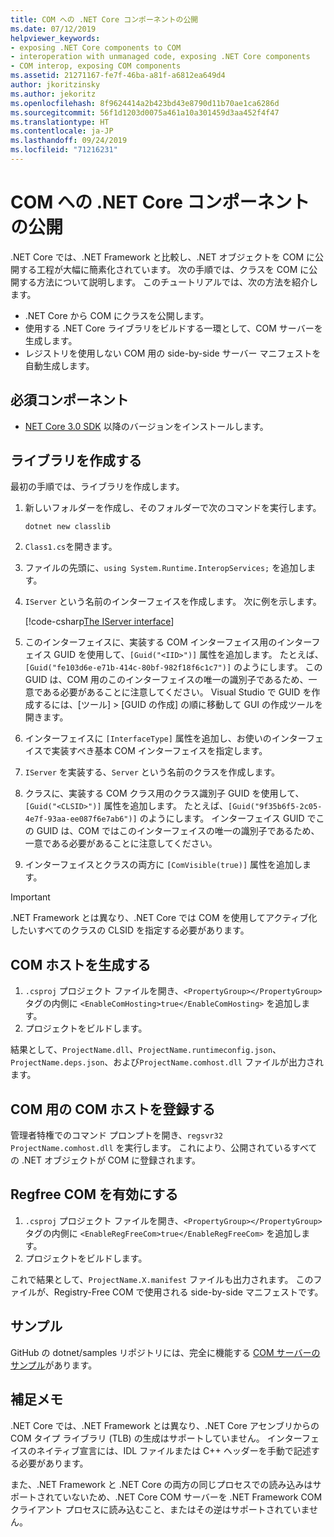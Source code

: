 ```yaml
---
title: COM への .NET Core コンポーネントの公開
ms.date: 07/12/2019
helpviewer_keywords:
- exposing .NET Core components to COM
- interoperation with unmanaged code, exposing .NET Core components
- COM interop, exposing COM components
ms.assetid: 21271167-fe7f-46ba-a81f-a6812ea649d4
author: jkoritzinsky
ms.author: jekoritz
ms.openlocfilehash: 8f9624414a2b423bd43e8790d11b70ae1ca6286d
ms.sourcegitcommit: 56f1d1203d0075a461a10a301459d3aa452f4f47
ms.translationtype: HT
ms.contentlocale: ja-JP
ms.lasthandoff: 09/24/2019
ms.locfileid: "71216231"
---
```

# <a name="exposing-net-core-components-to-com"></a>COM への .NET Core コンポーネントの公開

.NET Core では、.NET Framework と比較し、.NET オブジェクトを COM に公開する工程が大幅に簡素化されています。 次の手順では、クラスを COM に公開する方法について説明します。 このチュートリアルでは、次の方法を紹介します。

- .NET Core から COM にクラスを公開します。
- 使用する .NET Core ライブラリをビルドする一環として、COM サーバーを生成します。
- レジストリを使用しない COM 用の side-by-side サーバー マニフェストを自動生成します。

## <a name="prerequisites"></a>必須コンポーネント

- [NET Core 3.0 SDK](https://dotnet.microsoft.com/download) 以降のバージョンをインストールします。

## <a name="create-the-library"></a>ライブラリを作成する

最初の手順では、ライブラリを作成します。

1. 新しいフォルダーを作成し、そのフォルダーで次のコマンドを実行します。
    
    ```dotnetcli
    dotnet new classlib
    ```

2. `Class1.cs`を開きます。
3. ファイルの先頭に、`using System.Runtime.InteropServices;` を追加します。
4. `IServer` という名前のインターフェイスを作成します。 次に例を示します。

   [!code-csharp[The IServer interface](~/samples/core/extensions/COMServerDemo/COMContract/IServer.cs)]

5. このインターフェイスに、実装する COM インターフェイス用のインターフェイス GUID を使用して、`[Guid("<IID>")]` 属性を追加します。 たとえば、`[Guid("fe103d6e-e71b-414c-80bf-982f18f6c1c7")]` のようにします。 この GUID は、COM 用のこのインターフェイスの唯一の識別子であるため、一意である必要があることに注意してください。 Visual Studio で GUID を作成するには、[ツール] > [GUID の作成] の順に移動して GUI の作成ツールを開きます。
6. インターフェイスに `[InterfaceType]` 属性を追加し、お使いのインターフェイスで実装すべき基本 COM インターフェイスを指定します。
7. `IServer` を実装する、`Server` という名前のクラスを作成します。
8. クラスに、実装する COM クラス用のクラス識別子 GUID を使用して、`[Guid("<CLSID>")]` 属性を追加します。 たとえば、`[Guid("9f35b6f5-2c05-4e7f-93aa-ee087f6e7ab6")]` のようにします。 インターフェイス GUID でこの GUID は、COM ではこのインターフェイスの唯一の識別子であるため、一意である必要があることに注意してください。
9. インターフェイスとクラスの両方に `[ComVisible(true)]` 属性を追加します。

> [!IMPORTANT]
> .NET Framework とは異なり、.NET Core では COM を使用してアクティブ化したいすべてのクラスの CLSID を指定する必要があります。

## <a name="generate-the-com-host"></a>COM ホストを生成する

1. `.csproj` プロジェクト ファイルを開き、`<PropertyGroup></PropertyGroup>` タグの内側に `<EnableComHosting>true</EnableComHosting>` を追加します。
2. プロジェクトをビルドします。

結果として、`ProjectName.dll`、`ProjectName.runtimeconfig.json`、`ProjectName.deps.json`、および`ProjectName.comhost.dll` ファイルが出力されます。

## <a name="register-the-com-host-for-com"></a>COM 用の COM ホストを登録する

管理者特権でのコマンド プロンプトを開き、`regsvr32 ProjectName.comhost.dll` を実行します。 これにより、公開されているすべての .NET オブジェクトが COM に登録されます。

## <a name="enabling-regfree-com"></a>Regfree COM を有効にする

1. `.csproj` プロジェクト ファイルを開き、`<PropertyGroup></PropertyGroup>` タグの内側に `<EnableRegFreeCom>true</EnableRegFreeCom>` を追加します。
2. プロジェクトをビルドします。

これで結果として、`ProjectName.X.manifest` ファイルも出力されます。 このファイルが、Registry-Free COM で使用される side-by-side マニフェストです。

## <a name="sample"></a>サンプル

GitHub の dotnet/samples リポジトリには、完全に機能する [COM サーバーのサンプル](https://github.com/dotnet/samples/tree/master/core/extensions/COMServerDemo)があります。

## <a name="additional-notes"></a>補足メモ

.NET Core では、.NET Framework とは異なり、.NET Core アセンブリからの COM タイプ ライブラリ (TLB) の生成はサポートしていません。 インターフェイスのネイティブ宣言には、IDL ファイルまたは C++ ヘッダーを手動で記述する必要があります。

また、.NET Framework と .NET Core の両方の同じプロセスでの読み込みはサポートされていないため、.NET Core COM サーバーを .NET Framework COM クライアント プロセスに読み込むこと、またはその逆はサポートされていません。
